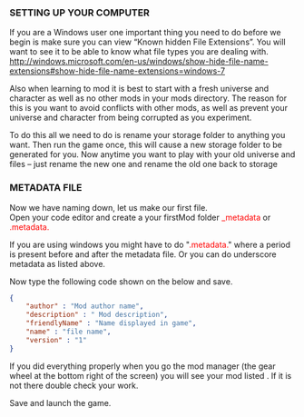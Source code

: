 ### SETTING UP YOUR COMPUTER
If you are a Windows user one important thing you need to do before we begin is make sure you can view “Known hidden File Extensions”. You will want to see it to be able to know what file types you are dealing with.  
http://windows.microsoft.com/en-us/windows/show-hide-file-name-extensions#show-hide-file-name-extensions=windows-7  

Also when learning to mod it is best to start with a fresh universe and character as well as no other mods in your mods directory. The reason for this is you want to avoid conflicts with other mods, as well as prevent your universe and character from being corrupted as you experiment.  

To do this all we need to do is rename your storage folder to anything you want. Then run the game once, this will cause a new storage folder to be generated for you. Now anytime you want to play with your old universe and files – just rename the new one and rename the old one back to storage


### METADATA FILE
Now we have naming down, let us make our first file.  
Open your code editor and create a your firstMod folder <span style="color:red;">_metadata</span> or <span style="color:red;">.metadata.</span>  

If you are using windows you might have to do "<span style="color:red;">.metadata.</span>" where a period is present before and after the metadata file. Or you can do underscore metadata as listed above.

Now type the following code shown on the below and save.

```json
{
    "author" : "Mod author name",
    "description" : " Mod description",
    "friendlyName" : "Name displayed in game",
    "name" : "file name",
    "version" : "1"
}
```
If you did everything properly when you go the mod manager (the gear wheel at the bottom right of the screen) you will see your mod listed . If it is not there double check your work.

Save and launch the game.

